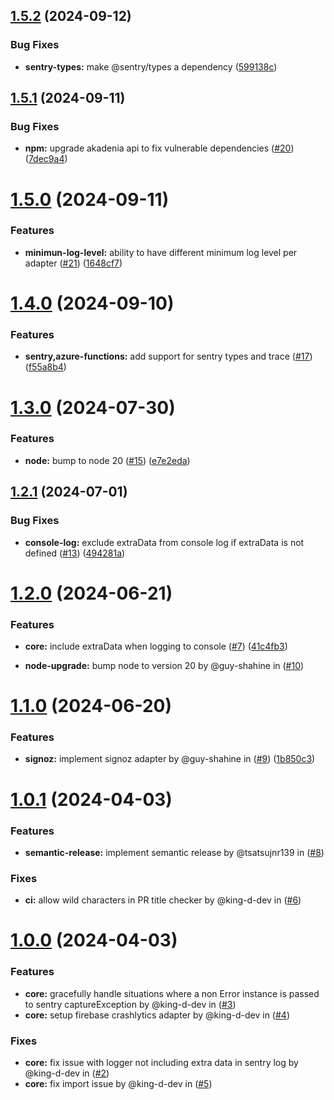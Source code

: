 ## [1.5.2](https://github.com/akadenia/AkadeniaLogger/compare/1.5.1...1.5.2) (2024-09-12)


### Bug Fixes

* **sentry-types:** make @sentry/types a dependency ([599138c](https://github.com/akadenia/AkadeniaLogger/commit/599138cf79d5ecc71b895c5757b71dc281e2e454))

## [1.5.1](https://github.com/akadenia/AkadeniaLogger/compare/1.5.0...1.5.1) (2024-09-11)


### Bug Fixes

* **npm:** upgrade akadenia api to fix vulnerable dependencies ([#20](https://github.com/akadenia/AkadeniaLogger/issues/20)) ([7dec9a4](https://github.com/akadenia/AkadeniaLogger/commit/7dec9a4ca5919448922e2f1157cd3432b5b5d63f))

# [1.5.0](https://github.com/akadenia/AkadeniaLogger/compare/1.4.0...1.5.0) (2024-09-11)


### Features

* **minimun-log-level:** ability to have different minimum log level per adapter ([#21](https://github.com/akadenia/AkadeniaLogger/issues/21)) ([1648cf7](https://github.com/akadenia/AkadeniaLogger/commit/1648cf7b730bf5d4881edaf220e446c8987014c3))

# [1.4.0](https://github.com/akadenia/AkadeniaLogger/compare/1.3.0...1.4.0) (2024-09-10)


### Features

* **sentry,azure-functions:** add support for sentry types and trace ([#17](https://github.com/akadenia/AkadeniaLogger/issues/17)) ([f55a8b4](https://github.com/akadenia/AkadeniaLogger/commit/f55a8b49f1c022da4fd67f4447127bbf4d93dcf4))

# [1.3.0](https://github.com/akadenia/AkadeniaLogger/compare/1.2.1...1.3.0) (2024-07-30)


### Features

* **node:** bump to node 20 ([#15](https://github.com/akadenia/AkadeniaLogger/issues/15)) ([e7e2eda](https://github.com/akadenia/AkadeniaLogger/commit/e7e2eda52d4529f921fa726ab5b5ffad74bd7737))

## [1.2.1](https://github.com/akadenia/AkadeniaLogger/compare/1.2.0...1.2.1) (2024-07-01)


### Bug Fixes

* **console-log:** exclude extraData from console log if extraData is not defined ([#13](https://github.com/akadenia/AkadeniaLogger/issues/13)) ([494281a](https://github.com/akadenia/AkadeniaLogger/commit/494281a1dad3ac359b18e78f1d1c29b494c4d4a4))

# [1.2.0](https://github.com/akadenia/AkadeniaLogger/compare/1.1.0...1.2.0) (2024-06-21)

### Features

* **core:** include extraData when logging to console ([#7](https://github.com/akadenia/AkadeniaLogger/issues/7)) ([41c4fb3](https://github.com/akadenia/AkadeniaLogger/commit/41c4fb3f0253dc492e8daa0092bccc79f3372686))

* **node-upgrade:** bump node to version 20 by @guy-shahine in ([#10](https://github.com/akadenia/AkadeniaLogger/issues/10))

# [1.1.0](https://github.com/akadenia/AkadeniaLogger/compare/1.0.1...1.1.0) (2024-06-20)

### Features

* **signoz:** implement signoz adapter by @guy-shahine in ([#9](https://github.com/akadenia/AkadeniaLogger/issues/9)) ([1b850c3](https://github.com/akadenia/AkadeniaLogger/commit/1b850c3fc70a25961347c4edb08616d4b6ef0141))

# [1.0.1](https://github.com/akadenia/AkadeniaLogger/compare/1.0.0...1.0.1) (2024-04-03)

### Features

* **semantic-release:** implement semantic release by @tsatsujnr139 in ([#8](https://github.com/akadenia/AkadeniaLogger/issues/8))

### Fixes

* **ci:** allow wild characters in PR title checker by @king-d-dev in ([#6](https://github.com/akadenia/AkadeniaLogger/issues/6))

# [1.0.0](https://github.com/akadenia/AkadeniaLogger/commits/v1.0.0) (2024-04-03)

### Features

* **core:** gracefully handle situations where a non Error instance is passed to sentry captureException by @king-d-dev in ([#3](https://github.com/akadenia/AkadeniaLogger/issues/3))
* **core:** setup firebase crashlytics adapter by @king-d-dev in ([#4](https://github.com/akadenia/AkadeniaLogger/issues/4))

### Fixes

* **core:** fix issue with logger not including extra data in sentry log by @king-d-dev in ([#2](https://github.com/akadenia/AkadeniaLogger/issues/2))
* **core:** fix import issue by @king-d-dev in ([#5](https://github.com/akadenia/AkadeniaLogger/issues/5))
